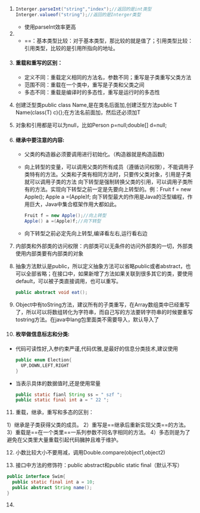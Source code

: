 1. ```java
   Interger.parseInt("string","index");//返回的是int类型
   Interger.valueof("string");//返回的是Interger类型
   ```

   - 使用parseInt效率更高

2. - ==：基本类型比较：对于基本类型，那比较的就是值了；引用类型比较：引用类型，比较的是引用所指向的地址。

3. #### 重载和重写的区别：

   - 定义不同：重载定义相同的方法名，参数不同；重写是子类重写父类方法
   - 范围不同：重载在一个类中，重写是子类和父类之间
   - 多态不同：重载是编译时的多态性，重写是运行时的多态性

4. 创建泛型类public class Name<T>,是在类名后面加<T>,创建泛型方法public <T> T Name(class(T) c){};在方法名前面加<T>，然后还必须加T

5. 对象和引用都是可以为null，比如Person p=null;double[] d=null;

6. #### 继承中要注意的内容:

   - 父类的构造器必须要调用进行初始化。（构造器就是构造函数)

   - 向上转型的变量，可以调用父类的所有成员（遵循访问权限），不能调用子类特有的方法。父类和子类有相同方法时，只要传父类对象，引用是子类就可以调用子类的方法
     向下转型是强制转换父类的引用，可以调用子类所有的方法。实现向下转型之前一定是先要向上转型的。例：Fruit f = new Apple(); Apple a =(Apple)f; 向下转型最大的作用是Java的泛型编程，作用巨大，Java中集合框架作用大都如此。

     ```java
     Fruit f = new Apple();//向上转型
     Apple() a =(Apple)f;//向下转型
     ```

   - 向下转型之前必定先向上转型,编译看左右,运行看右边

7. 内部类和外部类的访问权限：内部类可以无条件的访问外部类的一切，外部类使用内部类要有内部类的对象

8. 抽象方法默认是public，所以定义抽象方法可以省略public或者abstract，也可以全部省略；在接口中，如果新增了方法如果关联到很多其它的类，要使用default，可以被子类直接调用，也可以重写。

   ```java
   public abstract void eat();
   ```

9. Object中有toString方法，建议所有的子类重写，在Array数组类中已经重写了，所以可以将数组转化为字符串，而自己写的方法要转字符串的时候要重写tostring方法。在java中lang包里面类不需要导入，默认导入了

10. #### 枚举做信息标志和分类:

  - 代码可读性好,入参约束严谨,代码优雅,是最好的信息分类技术,建议使用

    ```java
    public enum Election{
      UP,DOWN,LEFT,RIGHT
    }
    ```

  - 当表示具体的数据值时,还是使用常量

    ```java
    public static fianl String ss = " szf ";
    public static final int a = " 22 ";
    ```

11. 重载，继承，重写和多态的区别：

   1）继承是子类获得父类的成员。
   2）重写是==继承后重新实现父类==的方法。 
   3）重载是==在一个类里==一系列参数不同名字相同的方法。 
   4）多态则是为了避免在父类里大量重载引起代码臃肿且难于维护。

12. 小数比较大小不要用减，调用Double.compare(object1,object2)

13. 接口中方法的修饰符：public abstract和public static final（默认不写）

   ```java
   public interface Swim{
     public static final int a = 10;
     public abstract String name();
   }
   ```

14. 
